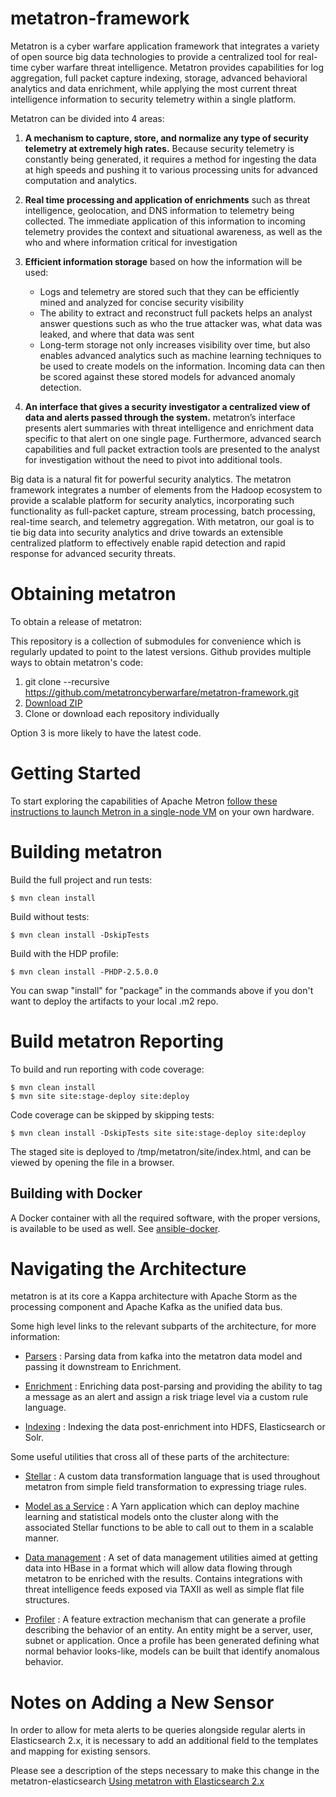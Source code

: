# metatron-framework

Metatron is a cyber warfare application framework that integrates a variety of open source big data technologies to provide a centralized tool for real-time cyber warfare threat intelligence. Metatron provides capabilities for log aggregation, full packet capture indexing, storage, advanced behavioral analytics and data enrichment, while applying
the most current threat intelligence information to security telemetry within a single platform.

Metatron can be divided into 4 areas:

1. **A mechanism to capture, store, and normalize any type of security
telemetry at extremely high rates.**  Because security telemetry is constantly
being generated, it requires a method for ingesting the data at high speeds
and pushing it to various processing units for advanced computation and analytics.  

2. **Real time processing and application of enrichments** such as threat
intelligence, geolocation, and DNS information to telemetry being collected.
The immediate application of this information to incoming telemetry provides
the context and situational awareness, as well as the who and where
information critical for investigation

3. **Efficient information storage** based on how the information will be used:
   - Logs and telemetry are stored such that they can be efficiently mined and
analyzed for concise security visibility
   - The ability to extract and reconstruct full packets helps an analyst answer
questions such as who the true attacker was, what data was leaked, and where
that data was sent
   - Long-term storage not only increases visibility over time, but also enables
advanced analytics such as machine learning techniques to be used to create
models on the information.  Incoming data can then be scored against these
stored models for advanced anomaly detection.  

4. **An interface that gives a security investigator a centralized view of data
and alerts passed through the system.**  metatron’s interface presents alert
summaries with threat intelligence and enrichment data specific to that alert
on one single page.  Furthermore, advanced search capabilities and full packet
extraction tools are presented to the analyst for investigation without the
need to pivot into additional tools.   

Big data is a natural fit for powerful security analytics. The metatron
framework integrates a number of elements from the Hadoop ecosystem to provide
a scalable platform for security analytics, incorporating such functionality as
full-packet capture, stream processing, batch processing, real-time search, and
telemetry aggregation.  With metatron, our goal is to tie big data into security
analytics and drive towards an extensible centralized platform to effectively
enable rapid detection and rapid response for advanced security threats.  

# Obtaining metatron

To obtain a release of metatron:

This repository is a collection of submodules for convenience which is regularly
updated to point to the latest versions. Github provides multiple ways to obtain
metatron's code:

1. git clone --recursive https://github.com/metatroncyberwarfare/metatron-framework.git
2. [Download ZIP](https://codeload.github.com/metatroncyberwarfare/metatron-framework/zip/refs/heads/main)
3. Clone or download each repository individually

Option 3 is more likely to have the latest code.

# Getting Started

To start exploring the capabilities of Apache Metron [follow these instructions to launch Metron in a single-node VM](https://github.com/metatroncyberwarfare/metatron-framework/tree/main/metatron-framework/metatron-deployment/development/centos6) on your own hardware.

# Building metatron

Build the full project and run tests:
```
$ mvn clean install
```

Build without tests:
```
$ mvn clean install -DskipTests
```

Build with the HDP profile:
```
$ mvn clean install -PHDP-2.5.0.0
```

You can swap "install" for "package" in the commands above if you don't want to deploy the artifacts to your local .m2 repo.


# Build metatron Reporting

To build and run reporting with code coverage:
```
$ mvn clean install
$ mvn site site:stage-deploy site:deploy
```

Code coverage can be skipped by skipping tests:
```
$ mvn clean install -DskipTests site site:stage-deploy site:deploy
```

The staged site is deployed to /tmp/metatron/site/index.html, and can be viewed by opening the file in a browser.

## Building with Docker

A Docker container with all the required software, with the proper versions, is available to be used as well. See [ansible-docker](https://github.com/metatroncyberwarfare/metatron-framework/tree/main/metatron-framework/metatron-deployment/packaging/docker/ansible-docker).

# Navigating the Architecture

metatron is at its core a Kappa architecture with Apache Storm as the processing component and Apache Kafka as the unified data bus.

Some high level links to the relevant subparts of the architecture, for more information:

* [Parsers](https://github.com/metatroncyberwarfare/metatron-framework/tree/main/metatron-framework/metatron-platform/metatron-parsing) : Parsing data from kafka into the metatron data model and passing it downstream to Enrichment.  

* [Enrichment](https://github.com/metatroncyberwarfare/metatron-framework/tree/main/metatron-framework/metatron-platform/metatron-parsing) : Enriching data post-parsing and providing the ability to tag a message as an alert and assign a risk triage level via a custom rule language.

* [Indexing](https://github.com/metatroncyberwarfare/metatron-framework/tree/main/metatron-framework/metatron-platform/metatron-indexing) : Indexing the data post-enrichment into HDFS, Elasticsearch or Solr.

Some useful utilities that cross all of these parts of the architecture:

* [Stellar](https://github.com/metatroncyberwarfare/metatron-framework/tree/main/metatron-framework/metatron-stellar/stellar-common) : A custom data transformation language that is used throughout metatron from simple field transformation to expressing triage rules.

* [Model as a Service](https://github.com/metatroncyberwarfare/metatron-framework/tree/main/metron-analytics/metron-maas-service) : A Yarn application which can deploy machine learning and statistical models onto the cluster along with the associated Stellar functions to be able to call out to them in a scalable manner.

* [Data management](https://github.com/metatroncyberwarfare/metatron-framework/tree/main/metron-platform/metron-data-management) : A set of data management utilities aimed at getting data into HBase in a format which will allow data flowing through metatron to be enriched with the results.  Contains integrations with threat intelligence feeds exposed via TAXII as well as simple flat file structures.

* [Profiler](https://github.com/metatroncyberwarfare/metatron-framework/tree/main/metron-analytics/metron-profiler-common) : A feature extraction mechanism that can generate a profile describing the behavior of an entity. An entity might be a server, user, subnet or application. Once a profile has been generated defining what normal behavior looks-like, models can be built that identify anomalous behavior.

# Notes on Adding a New Sensor

In order to allow for meta alerts to be queries alongside regular alerts in Elasticsearch 2.x,
it is necessary to add an additional field to the templates and mapping for existing sensors.

Please see a description of the steps necessary to make this change in the metatron-elasticsearch [Using metatron with Elasticsearch 2.x](https://github.com/metatroncyberwarfare/metatron-framework/tree/main/metron-platform/metron-elasticsearch#using-metron-with-elasticsearch-56)
